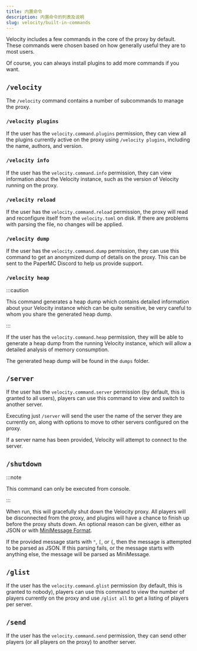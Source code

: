 ```yaml
---
title: 内置命令
description: 内置命令的列表及说明
slug: velocity/built-in-commands
---
```


Velocity includes a few commands in the core of the proxy by default. These commands were chosen
based on how generally useful they are to most users.

Of course, you can always install plugins to add more commands if you want.

## `/velocity`

The `/velocity` command contains a number of subcommands to manage the proxy.

### `/velocity plugins`

If the user has the `velocity.command.plugins` permission, they can view all the plugins currently
active on the proxy using `/velocity plugins`, including the name, authors, and version.

### `/velocity info`

If the user has the `velocity.command.info` permission, they can view information about the Velocity instance,
such as the version of Velocity running on the proxy.

### `/velocity reload`

If the user has the `velocity.command.reload` permission, the proxy will read and reconfigure itself
from the `velocity.toml` on disk. If there are problems with parsing the file, no changes will be
applied.

### `/velocity dump`

If the user has the `velocity.command.dump` permission, they can use this command to get an
anonymized dump of details on the proxy. This can be sent to the PaperMC Discord to help us provide
support.

### `/velocity heap`

:::caution

This command generates a heap dump which contains detailed information about your Velocity instance
which can be quite sensitive, be very careful to whom you share the generated heap dump.

:::

If the user has the `velocity.command.heap` permission, they will be able to generate a heap dump
from the running Velocity instance, which will allow a detailed analysis of memory consumption.

The generated heap dump will be found in the `dumps` folder.

## `/server`

If the user has the `velocity.command.server` permission (by default, this is granted to all users),
players can use this command to view and switch to another server.

Executing just `/server` will send the user the name of the server they are currently on, along with
options to move to other servers configured on the proxy.

If a server name has been provided, Velocity will attempt to connect to the server.

## `/shutdown`

:::note

This command can only be executed from console.

:::

When run, this will gracefully shut down the Velocity proxy.
All players will be disconnected from the proxy, and plugins will have a chance to finish up before the proxy shuts down.
An optional reason can be given, either as JSON or with [MiniMessage Format](https://docs.advntr.dev/minimessage/format.html).

If the provided message starts with `"`, `[`, or `{`, then the message is attempted to be parsed as JSON.
If this parsing fails, or the message starts with anything else, the message will be parsed as MiniMessage.


## `/glist`

If the user has the `velocity.command.glist` permission (by default, this is granted to nobody),
players can use this command to view the number of players currently on the proxy and use
`/glist all` to get a listing of players per server.

## `/send`

If the user has the `velocity.command.send` permission, they can send other players (or all
players on the proxy) to another server.
